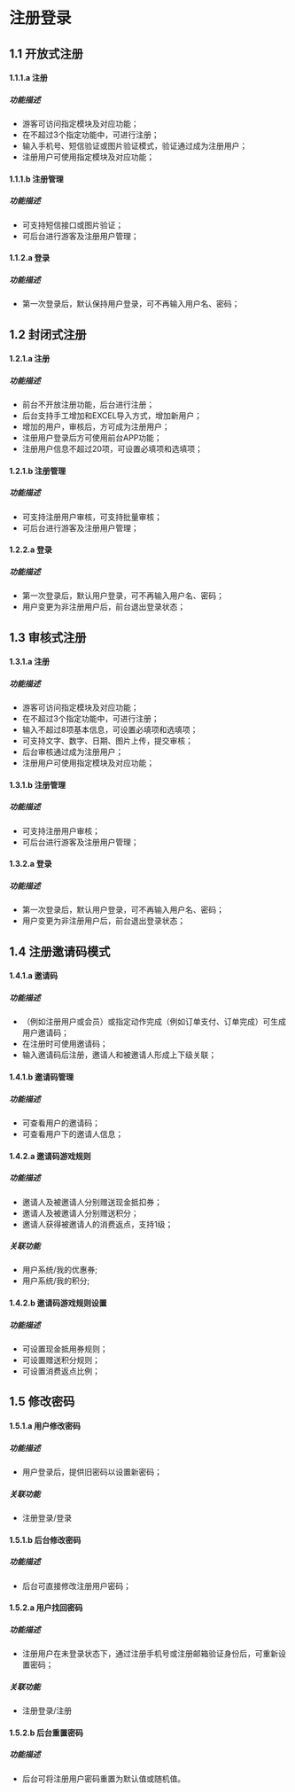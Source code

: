 # 注册登录
## 1.1 开放式注册
#### 1.1.1.a 注册
##### 功能描述
- 游客可访问指定模块及对应功能；
- 在不超过3个指定功能中，可进行注册；
- 输入手机号、短信验证或图片验证模式，验证通过成为注册用户；
- 注册用户可使用指定模块及对应功能；

#### 1.1.1.b 注册管理
##### 功能描述
- 可支持短信接口或图片验证；
- 可后台进行游客及注册用户管理；

#### 1.1.2.a 登录
##### 功能描述
- 第一次登录后，默认保持用户登录，可不再输入用户名、密码；

## 1.2 封闭式注册
#### 1.2.1.a  注册
##### 功能描述
- 前台不开放注册功能，后台进行注册；
- 后台支持手工增加和EXCEL导入方式，增加新用户；
- 增加的用户，审核后，方可成为注册用户；
- 注册用户登录后方可使用前台APP功能；
- 注册用户信息不超过20项，可设置必填项和选填项；

#### 1.2.1.b 注册管理
##### 功能描述
- 可支持注册用户审核，可支持批量审核；
- 可后台进行游客及注册用户管理；

#### 1.2.2.a 登录 
##### 功能描述
- 第一次登录后，默认用户登录，可不再输入用户名、密码；
- 用户变更为非注册用户后，前台退出登录状态；

## 1.3 审核式注册
#### 1.3.1.a 注册
##### 功能描述
- 游客可访问指定模块及对应功能；
- 在不超过3个指定功能中，可进行注册；
- 输入不超过8项基本信息，可设置必填项和选填项；
- 可支持文字、数字、日期、图片上传，提交审核；
- 后台审核通过成为注册用户；
- 注册用户可使用指定模块及对应功能；

#### 1.3.1.b 注册管理
##### 功能描述
- 可支持注册用户审核；
- 可后台进行游客及注册用户管理；

#### 1.3.2.a 登录
##### 功能描述
- 第一次登录后，默认用户登录，可不再输入用户名、密码；
- 用户变更为非注册用户后，前台退出登录状态；

## 1.4 注册邀请码模式
#### 1.4.1.a 邀请码
##### 功能描述
- （例如注册用户或会员）或指定动作完成（例如订单支付、订单完成）可生成用户邀请码；
- 在注册时可使用邀请码；
- 输入邀请码后注册，邀请人和被邀请人形成上下级关联；

#### 1.4.1.b 邀请码管理
##### 功能描述
- 可查看用户的邀请码；
- 可查看用户下的邀请人信息；

#### 1.4.2.a 邀请码游戏规则
##### 功能描述
- 邀请人及被邀请人分别赠送现金抵扣券；
- 邀请人及被邀请人分别赠送积分；
- 邀请人获得被邀请人的消费返点，支持1级；

##### *关联功能*
- 用户系统/我的优惠券;
- 用户系统/我的积分;

#### 1.4.2.b 邀请码游戏规则设置
##### 功能描述
- 可设置现金抵用券规则；
- 可设置赠送积分规则；
- 可设置消费返点比例；

## 1.5 修改密码
#### 1.5.1.a 用户修改密码
##### 功能描述
- 用户登录后，提供旧密码以设置新密码；

##### *关联功能*
- 注册登录/登录

#### 1.5.1.b 后台修改密码
##### 功能描述
- 后台可直接修改注册用户密码；

#### 1.5.2.a 用户找回密码
##### 功能描述
- 注册用户在未登录状态下，通过注册手机号或注册邮箱验证身份后，可重新设置密码；

##### *关联功能*
- 注册登录/注册

#### 1.5.2.b 后台重置密码
##### 功能描述
- 后台可将注册用户密码重置为默认值或随机值。
